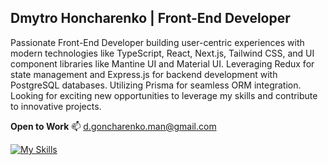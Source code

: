 ## Dmytro Honcharenko | Front-End Developer  

Passionate Front-End Developer building user-centric experiences with modern technologies like TypeScript, React, Next.js, Tailwind CSS, and UI component libraries like Mantine UI and Material UI. Leveraging Redux for state management and Express.js for backend development with PostgreSQL databases. Utilizing Prisma for seamless ORM integration. Looking for exciting new opportunities to leverage my skills and contribute to innovative projects.

**Open to Work** :mailbox: d.goncharenko.man@gmail.com

[![My Skills](https://skillicons.dev/icons?i=js,html,css,express,firebase,github,gcp,nextjs,nodejs,postgres,react,tailwind,threejs,ts,vite,vscode,webpack,wordpress)](https://skillicons.dev)
